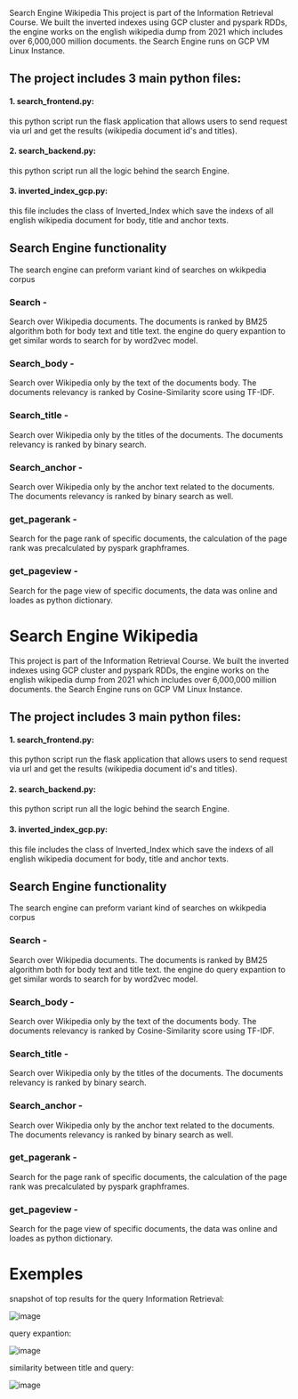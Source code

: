 Search Engine Wikipedia
This project is part of the Information Retrieval Course. We built the inverted indexes using GCP cluster and pyspark RDDs, the engine works on the english wikipedia dump from 2021 which  includes over 6,000,000 million documents. the Search Engine runs on GCP VM Linux Instance.

## The project includes 3 main python files:
#### 1. search_frontend.py:
  this python script run the flask application that allows users to send request via url and get the results (wikipedia document id's and titles).
#### 2. search_backend.py:
  this python script run all the logic behind the search Engine.
#### 3. inverted_index_gcp.py:
  this file includes the class of Inverted_Index which save the indexs of all english wikipedia document for body, title and anchor texts.
  
  
## Search Engine functionality 
The search engine can preform variant kind of searches on wkikpedia corpus
### Search - 
Search over Wikipedia documents. The documents is ranked by BM25 algorithm both for body text and title text. the engine do query expantion to get similar words to search for by word2vec model.
### Search_body - 
Search over Wikipedia only by the text of the documents body. The documents relevancy is ranked by Cosine-Similarity score using TF-IDF.
### Search_title - 
Search over Wikipedia only by the titles of the documents. The documents relevancy is ranked by binary search.
### Search_anchor - 
Search over Wikipedia only by the anchor text related to the documents. The documents relevancy is ranked by binary search as well.
### get_pagerank - 
Search for the page rank of specific documents, the calculation of the page rank was precalculated by pyspark graphframes.
### get_pageview - 
Search for the page view of specific documents, the data was online and loades as python dictionary.
# Search Engine Wikipedia
This project is part of the Information Retrieval Course. We built the inverted indexes using GCP cluster and pyspark RDDs, the engine works on the english wikipedia dump from 2021 which  includes over 6,000,000 million documents. the Search Engine runs on GCP VM Linux Instance.

## The project includes 3 main python files:
#### 1. search_frontend.py:
  this python script run the flask application that allows users to send request via url and get the results (wikipedia document id's and titles).
#### 2. search_backend.py:
  this python script run all the logic behind the search Engine.
#### 3. inverted_index_gcp.py:
  this file includes the class of Inverted_Index which save the indexs of all english wikipedia document for body, title and anchor texts.
  
  
## Search Engine functionality 
The search engine can preform variant kind of searches on wkikpedia corpus
### Search - 
Search over Wikipedia documents. The documents is ranked by BM25 algorithm both for body text and title text. the engine do query expantion to get similar words to search for by word2vec model.
### Search_body - 
Search over Wikipedia only by the text of the documents body. The documents relevancy is ranked by Cosine-Similarity score using TF-IDF.
### Search_title - 
Search over Wikipedia only by the titles of the documents. The documents relevancy is ranked by binary search.
### Search_anchor - 
Search over Wikipedia only by the anchor text related to the documents. The documents relevancy is ranked by binary search as well.
### get_pagerank - 
Search for the page rank of specific documents, the calculation of the page rank was precalculated by pyspark graphframes.
### get_pageview - 
Search for the page view of specific documents, the data was online and loades as python dictionary.

# Exemples
snapshot of top results for the query Information Retrieval:

![image](https://user-images.githubusercontent.com/63515984/212550462-8d49bc73-3481-43d5-afb2-41395798923b.png)


query expantion:

![image](https://user-images.githubusercontent.com/63515984/212551063-54016bc0-0bdc-4a90-a80c-b686ea8794b1.png)

similarity between title and query:

![image](https://user-images.githubusercontent.com/63515984/212551117-32389fd1-5920-4858-82bb-e5b65ac63d61.png)

